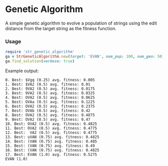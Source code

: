 # Genetic Algorithm
A simple genetic algorithm to evolve a population of strings using the edit distance from the target string as the fitness function.
### Usage
```ruby
require 'str_genetic_algorithm'
ga = StrGeneticAlgorithm.new(target: 'EVAN', num_pop: 100, num_gen: 50)
ga.find_solution(verbose: true)
```
Example output:
```
0. Best: $Vgq (0.25) avg. fitness: 0.005
1. Best: $VA2 (0.5) avg. fitness: 0.01
2. Best: 9VA2 (0.5) avg. fitness: 0.0175
3. Best: 9VA2 (0.5) avg. fitness: 0.0325
4. Best: OVA2 (0.5) avg. fitness: 0.0625
5. Best: OVAa (0.5) avg. fitness: 0.1225
6. Best: OVA2 (0.5) avg. fitness: 0.2375
7. Best: OVAb (0.5) avg. fitness: 0.42
8. Best: OVA2 (0.5) avg. fitness: 0.4875
9. Best: OVA2 (0.5) avg. fitness: 0.47
10. Best: OVA2 (0.5) avg. fitness: 0.4825
11. Best: OVA2 (0.5) avg. fitness: 0.4775
12. Best:  VA2 (0.5) avg. fitness: 0.4775
13. Best: uVAN (0.75) avg. fitness: 0.4825
14. Best: (VAN (0.75) avg. fitness: 0.485
15. Best: (VAN (0.75) avg. fitness: 0.49
16. Best: (VAN (0.75) avg. fitness: 0.4825
17. Best: EVAN (1.0) avg. fitness: 0.5275
EVAN (1.0)
```
